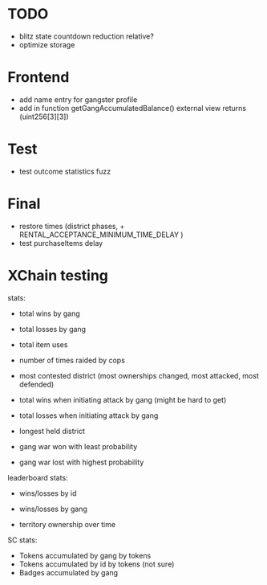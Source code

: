 
# TODO

- blitz state countdown reduction relative?
- optimize storage


# Frontend
- add name entry for gangster profile
- add in function getGangAccumulatedBalance() external view returns (uint256[3][3])


# Test
- test outcome statistics fuzz

# Final
- restore times (district phases, + RENTAL_ACCEPTANCE_MINIMUM_TIME_DELAY )
- test purchaseItems delay

# XChain testing


stats:
- total wins by gang
- total losses by gang

- total item uses
- number of times raided by cops
- most contested district (most ownerships changed, most attacked, most defended)

- total wins when initiating attack by gang (might be hard to get)
- total losses when initiating attack by gang

- longest held district
- gang war won with least probability
- gang war lost with highest probability

leaderboard stats:
- wins/losses by id
- wins/losses by gang

- territory ownership over time

SC stats:
- Tokens accumulated by gang by tokens
- Tokens accumulated by id by tokens (not sure)
- Badges accumulated by gang
